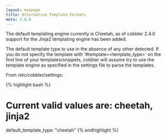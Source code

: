 ```yaml
---
layout: manpage
title: Alternative Template Formats
meta: 2.8.0
---
```


The default templating engine currently is Cheetah, as of cobbler 2.4.0 support for the Jinja2 templating engine has
been added.

The default template type to use in the absence of any other detected. If you do not specify the template with
'#template=<template_type>' on the first line of your templates/snippets, cobbler will assume try to use the template
engine as specified in the settings file to parse the templates.

From /etc/cobbler/settings:

{% highlight bash %}
# Current valid values are: cheetah, jinja2
default_template_type: "cheetah"
{% endhighlight %}

